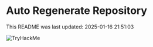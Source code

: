 # Auto Regenerate Repository

This README was last updated: 2025-01-16 21:51:03

 ![TryHackMe](https://tryhackme.com/badge/533634)